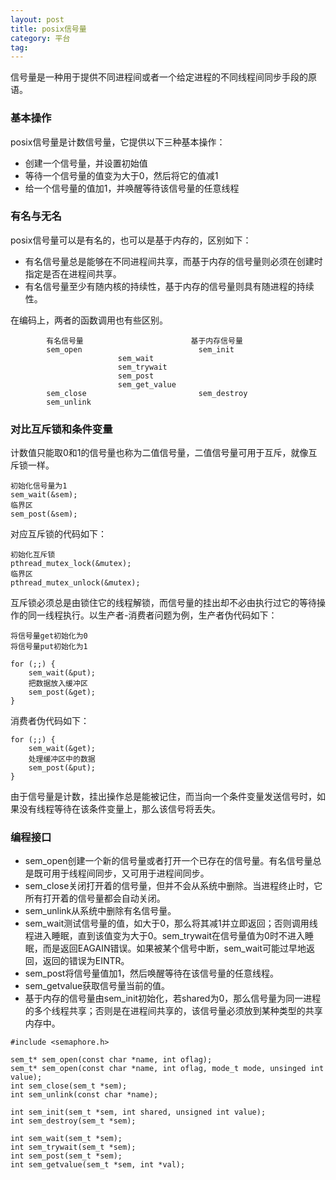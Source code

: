 ```yaml
---
layout: post
title: posix信号量
category: 平台
tag:
---
```


信号量是一种用于提供不同进程间或者一个给定进程的不同线程间同步手段的原语。

### 基本操作

posix信号量是计数信号量，它提供以下三种基本操作：

- 创建一个信号量，并设置初始值
- 等待一个信号量的值变为大于0，然后将它的值减1
- 给一个信号量的值加1，并唤醒等待该信号量的任意线程

### 有名与无名

posix信号量可以是有名的，也可以是基于内存的，区别如下：

- 有名信号量总是能够在不同进程间共享，而基于内存的信号量则必须在创建时指定是否在进程间共享。
- 有名信号量至少有随内核的持续性，基于内存的信号量则具有随进程的持续性。

在编码上，两者的函数调用也有些区别。

```
        有名信号量                        基于内存信号量
        sem_open                          sem_init
                        sem_wait
                        sem_trywait
                        sem_post
                        sem_get_value
        sem_close                         sem_destroy
        sem_unlink
```

### 对比互斥锁和条件变量

计数值只能取0和1的信号量也称为二值信号量，二值信号量可用于互斥，就像互斥锁一样。

```
初始化信号量为1
sem_wait(&sem);
临界区
sem_post(&sem);
```

对应互斥锁的代码如下：

```
初始化互斥锁
pthread_mutex_lock(&mutex);
临界区
pthread_mutex_unlock(&mutex);
```

互斥锁必须总是由锁住它的线程解锁，而信号量的挂出却不必由执行过它的等待操作的同一线程执行。以生产者-消费者问题为例，生产者伪代码如下：

```
将信号量get初始化为0
将信号量put初始化为1

for (;;) {
    sem_wait(&put);
    把数据放入缓冲区
    sem_post(&get);
}
```

消费者伪代码如下：

```
for (;;) {
    sem_wait(&get);
    处理缓冲区中的数据
    sem_post(&put);
}
```

由于信号量是计数，挂出操作总是能被记住，而当向一个条件变量发送信号时，如果没有线程等待在该条件变量上，那么该信号将丢失。

### 编程接口

- sem_open创建一个新的信号量或者打开一个已存在的信号量。有名信号量总是既可用于线程间同步，又可用于进程间同步。
- sem_close关闭打开着的信号量，但并不会从系统中删除。当进程终止时，它所有打开着的信号量都会自动关闭。
- sem_unlink从系统中删除有名信号量。
- sem_wait测试信号量的值，如大于0，那么将其减1并立即返回；否则调用线程进入睡眠，直到该值变为大于0。sem_trywait在信号量值为0时不进入睡眠，而是返回EAGAIN错误。如果被某个信号中断，sem_wait可能过早地返回，返回的错误为EINTR。
- sem_post将信号量值加1，然后唤醒等待在该信号量的任意线程。
- sem_getvalue获取信号量当前的值。
- 基于内存的信号量由sem_init初始化，若shared为0，那么信号量为同一进程的多个线程共享；否则是在进程间共享的，该信号量必须放到某种类型的共享内存中。

```
#include <semaphore.h>

sem_t* sem_open(const char *name, int oflag);
sem_t* sem_open(const char *name, int oflag, mode_t mode, unsinged int value);
int sem_close(sem_t *sem);
int sem_unlink(const char *name);

int sem_init(sem_t *sem, int shared, unsigned int value);
int sem_destroy(sem_t *sem);

int sem_wait(sem_t *sem);
int sem_trywait(sem_t *sem);
int sem_post(sem_t *sem);
int sem_getvalue(sem_t *sem, int *val);
```
